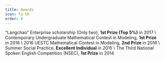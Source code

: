 ```yaml
---
title: Awards
icon: fa-th
order: 4
---
```


“Langchao” Enterprise scholarship (Only two), <b>1st Prize (Top 5%)</b> in 2017 \\
Contemporary Undergraduate Mathematical Contest in Modeling, <b>1st Prize</b> in 2016 \\
2016 UESTC Mathematical Contest in Modeling, <b>2nd Prize </b>in 2016 \\
Summer Social Practice, <b>Excellent Individual</b> in 2015 \\
The Third National Spoken English Competition (NSEC), <b>1st Prize</b> in 2014 